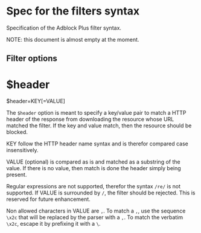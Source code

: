 Spec for the filters syntax
===========================

Specification of the Adblock Plus filter syntax.

NOTE: this document is almost empty at the moment.

Filter options
--------------

# $header

$header=KEY[=VALUE]

The `$header` option is meant to specify a key/value pair to match a HTTP
header of the response from downloading the resource whose URL matched
the filter. If the key and value match, then the resource should be
blocked.

KEY follow the HTTP header name syntax and is therefor compared case
insensitively.

VALUE (optional) is compared as is and matched as a substring of the
value. If there is no value, then match is done the header simply
being present.

Regular expressions are not supported, therefor the syntax `/re/` is
not supported. If VALUE is surrounded by `/`, the filter should be
rejected. This is reserved for future enhancement.

Non allowed characters in VALUE are `,`. To match a `,`, use the
sequence `\x2c` that will be replaced by the parser with a `,`. To
match the verbatim `\x2c`, escape it by prefixing it with a `\`.
